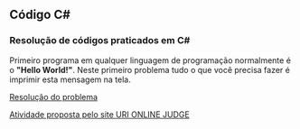 ## 								Código C#

 ### Resolução de códigos praticados em C#

Primeiro programa em qualquer linguagem de programação normalmente é o **"Hello World!"**. 
Neste primeiro problema tudo o que você precisa fazer é imprimir esta mensagem na tela.

[Resolução do problema](https://github.com/pliniopereira10/resolucao-desafios-C_Sharp/blob/main/1.EstruturaSequencial/HelloWorld/Program.cs) 

[Atividade proposta pelo site URI ONLINE JUDGE](https://www.urionlinejudge.com.br/judge/pt/problems/view/1000)


